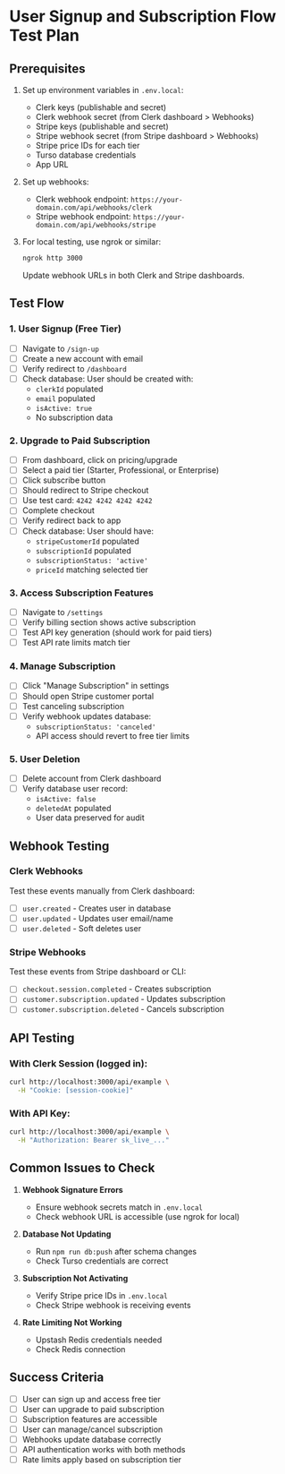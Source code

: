# User Signup and Subscription Flow Test Plan

## Prerequisites
1. Set up environment variables in `.env.local`:
   - Clerk keys (publishable and secret)
   - Clerk webhook secret (from Clerk dashboard > Webhooks)
   - Stripe keys (publishable and secret)
   - Stripe webhook secret (from Stripe dashboard > Webhooks)
   - Stripe price IDs for each tier
   - Turso database credentials
   - App URL

2. Set up webhooks:
   - Clerk webhook endpoint: `https://your-domain.com/api/webhooks/clerk`
   - Stripe webhook endpoint: `https://your-domain.com/api/webhooks/stripe`

3. For local testing, use ngrok or similar:
   ```bash
   ngrok http 3000
   ```
   Update webhook URLs in both Clerk and Stripe dashboards.

## Test Flow

### 1. User Signup (Free Tier)
- [ ] Navigate to `/sign-up`
- [ ] Create a new account with email
- [ ] Verify redirect to `/dashboard`
- [ ] Check database: User should be created with:
  - `clerkId` populated
  - `email` populated
  - `isActive: true`
  - No subscription data

### 2. Upgrade to Paid Subscription
- [ ] From dashboard, click on pricing/upgrade
- [ ] Select a paid tier (Starter, Professional, or Enterprise)
- [ ] Click subscribe button
- [ ] Should redirect to Stripe checkout
- [ ] Use test card: `4242 4242 4242 4242`
- [ ] Complete checkout
- [ ] Verify redirect back to app
- [ ] Check database: User should have:
  - `stripeCustomerId` populated
  - `subscriptionId` populated
  - `subscriptionStatus: 'active'`
  - `priceId` matching selected tier

### 3. Access Subscription Features
- [ ] Navigate to `/settings`
- [ ] Verify billing section shows active subscription
- [ ] Test API key generation (should work for paid tiers)
- [ ] Test API rate limits match tier

### 4. Manage Subscription
- [ ] Click "Manage Subscription" in settings
- [ ] Should open Stripe customer portal
- [ ] Test canceling subscription
- [ ] Verify webhook updates database:
  - `subscriptionStatus: 'canceled'`
  - API access should revert to free tier limits

### 5. User Deletion
- [ ] Delete account from Clerk dashboard
- [ ] Verify database user record:
  - `isActive: false`
  - `deletedAt` populated
  - User data preserved for audit

## Webhook Testing

### Clerk Webhooks
Test these events manually from Clerk dashboard:
- [ ] `user.created` - Creates user in database
- [ ] `user.updated` - Updates user email/name
- [ ] `user.deleted` - Soft deletes user

### Stripe Webhooks
Test these events from Stripe dashboard or CLI:
- [ ] `checkout.session.completed` - Creates subscription
- [ ] `customer.subscription.updated` - Updates subscription
- [ ] `customer.subscription.deleted` - Cancels subscription

## API Testing

### With Clerk Session (logged in):
```bash
curl http://localhost:3000/api/example \
  -H "Cookie: [session-cookie]"
```

### With API Key:
```bash
curl http://localhost:3000/api/example \
  -H "Authorization: Bearer sk_live_..."
```

## Common Issues to Check

1. **Webhook Signature Errors**
   - Ensure webhook secrets match in `.env.local`
   - Check webhook URL is accessible (use ngrok for local)

2. **Database Not Updating**
   - Run `npm run db:push` after schema changes
   - Check Turso credentials are correct

3. **Subscription Not Activating**
   - Verify Stripe price IDs in `.env.local`
   - Check Stripe webhook is receiving events

4. **Rate Limiting Not Working**
   - Upstash Redis credentials needed
   - Check Redis connection

## Success Criteria
- [ ] User can sign up and access free tier
- [ ] User can upgrade to paid subscription
- [ ] Subscription features are accessible
- [ ] User can manage/cancel subscription
- [ ] Webhooks update database correctly
- [ ] API authentication works with both methods
- [ ] Rate limits apply based on subscription tier